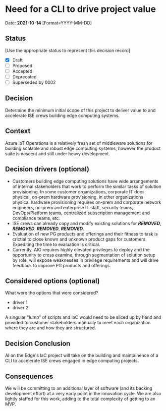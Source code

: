 # Need for a CLI to drive project value

Date: **2021-10-14** [Format=YYYY-MM-DD]

## Status

[Use the appropriate status to represent this decision record]

- [x] Draft
- [ ] Proposed
- [ ] Accepted
- [ ] Deprecated
- [ ] Superseded by 0002

## Decision

Determine the minimum initial scope of this project to deliver value to and accelerate ISE crews building edge computing systems.

## Context

Azure IoT Operations is a relatively fresh set of middleware solutions for building scalable and robust edge computing systems, however the product suite is nascent and still under heavy development.

## Decision drivers (optional)

- Customers building edge computing solutions have wide arrangements of internal stakeholders that work to perform the similar tasks of solution provisioning. In some customer organizations, corporate IT does physical, on-prem hardware provisioning, in other organizations physical hardware provisioning requires on-prem and corporate network engineers, on-prem and enterprise IT staff, security teams, DevOps/Platform teams, centralized subscription management and compliance teams, etc.
- ISE crews can already copy and modify existing solutions for ***REMOVED***, ***REMOVED***, ***REMOVED***, ***REMOVED***.
- Evaluation of new PG products and offerings and their fitness to task is crictial to close known and unknown product gaps for customers. Expediting the time to evaluation is critical.
- Currently, AIO requires highly elevated privileges to deploy and the opportunity to cross examine, through segmentation of solution setup by role, will expose weaknesses in privilege requirements and will drive feedback to improve PG products and offerings.

## Considered options (optional)

What were the options that were considered?

- driver 1
- driver 2

A singular "lump" of scripts and IaC would need to be sliced up by hand and provided to customer stakeholders manually to meet each organization where they are and how they are structured.

## Decision Conclusion

AI on the Edge's IaC project will take on the building and maintainence of a CLI to accelerate ISE crews engaged in edge computing projects.  

## Consequences

We will be committing to an additional layer of software (and its backing development effort) at a very early point in the innovation cycle. We are also lightly staffed for this work, adding to the total complexity of getting to an MVP.
